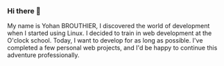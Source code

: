 ### Hi there 👋

My name is Yohan BROUTHIER, I discovered the world of development when I started using Linux. I decided to train in web development at the O'clock school.
Today, I want to develop for as long as possible. I've completed a few personal web projects, and I'd be happy to continue this adventure professionally.


<!--
**YohanBROUTHIER/YohanBROUTHIER** is a ✨ _special_ ✨ repository because its `README.md` (this file) appears on your GitHub profile.

Here are some ideas to get you started:

- 🔭 I’m currently working on ...
- 🌱 I’m currently learning ...
- 👯 I’m looking to collaborate on ...
- 🤔 I’m looking for help with ...
- 💬 Ask me about ...
- 📫 How to reach me: ...
- 😄 Pronouns: ...
- ⚡ Fun fact: ...
-->
